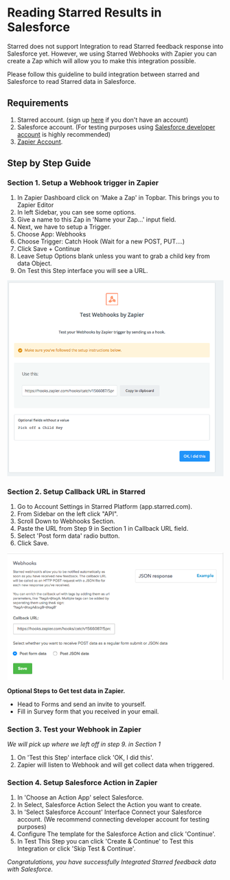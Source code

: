 # Reading Starred Results in Salesforce
Starred does not support Integration to read Starred feedback response into Salesforce yet. However, we using Starred Webhooks with Zapier you can create a Zap which will allow you to make this integration possible.

Please follow this guideline to build integration between starred and Salesforce to read Starred data in Salesforce.

## Requirements
1. Starred account. (sign up [here](https://app.starred.com/en/registration/register) if you don't have an account)
2. Salesforce account. (For testing purposes using [Salesforce developer account](https://developer.salesforce.com/signup?d=70130000000td6N) is highly recommended)
3. [Zapier Account](https://zapier.com/sign-up).

## Step by Step Guide

### Section 1. Setup a Webhook trigger in Zapier
1. In Zapier Dashboard click on 'Make a Zap' in Topbar. This brings you to Zapier Editor
2. In left Sidebar, you can see some options.
3. Give a name to this Zap in 'Name your Zap...' input field.
4. Next, we have to setup a Trigger.
5. Choose App: Webhooks
6. Choose Trigger: Catch Hook (Wait for a new POST, PUT....)
7. Click Save + Continue
8. Leave Setup Options blank unless you want to grab a child key from data Object.
9. On Test this Step interface you will see a URL.

![alt text](https://github.com/starred-com/salesforce/blob/salesforce-zap/Reading%20Starred%20Results%20in%20Salesforce/Section-1-Step-9.png "Section 1 Step 9")

### Section 2. Setup Callback URL in Starred

1. Go to Account Settings in Starred Platform (app.starred.com).
2. From Sidebar on the left click "API".
3. Scroll Down to Webhooks Section.
4. Paste the URL from Step 9 in Section 1 in Callback URL field.
5. Select 'Post form data' radio button.
6. Click Save.

![alt text](https://github.com/starred-com/salesforce/blob/salesforce-zap/Reading%20Starred%20Results%20in%20Salesforce/Section-2-Step-4.png "Section 2 Step 4")


**Optional Steps to Get test data in Zapier.**
* Head to Forms and send an invite to yourself.
* Fill in Survey form that you received in your email.

### Section 3. Test your Webhook in Zapier
_We will pick up where we left off in step 9. in Section 1_

1. On 'Test this Step' interface click 'OK, I did this'.
2. Zapier will listen to Webhook and will get collect data when triggered.

### Section 4. Setup Salesforce Action in Zapier
1. In 'Choose an Action App' select Salesforce.
2. In Select, Salesforce Action Select the Action you want to create.
3. In 'Select Salesforce Account' Interface Connect your Salesforce account. (We recommend connecting developer account for testing purposes)
4. Configure The template for the Salesforce Action and click 'Continue'.
5. In Test This Step you can click 'Create & Continue' to Test this Integration or click 'Skip Test & Continue'.

_Congratulations, you have successfully Integrated Starred feedback data with Salesforce._
